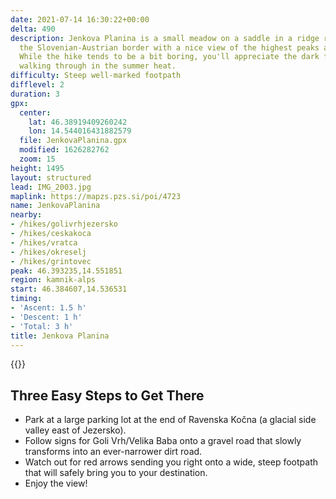 ```yaml
---
date: 2021-07-14 16:30:22+00:00
delta: 490
description: Jenkova Planina is a small meadow on a saddle in a ridge running along
  the Slovenian-Austrian border with a nice view of the highest peaks around Jezersko.
  While the hike tends to be a bit boring, you'll appreciate the dark forest you're
  walking through in the summer heat.
difficulty: Steep well-marked footpath
difflevel: 2
duration: 3
gpx:
  center:
    lat: 46.38919409260242
    lon: 14.544016431882579
  file: JenkovaPlanina.gpx
  modified: 1626282762
  zoom: 15
height: 1495
layout: structured
lead: IMG_2003.jpg
maplink: https://mapzs.pzs.si/poi/4723
name: JenkovaPlanina
nearby:
- /hikes/golivrhjezersko
- /hikes/ceskakoca
- /hikes/vratca
- /hikes/okreselj
- /hikes/grintovec
peak: 46.393235,14.551851
region: kamnik-alps
start: 46.384607,14.536531
timing:
- 'Ascent: 1.5 h'
- 'Descent: 1 h'
- 'Total: 3 h'
title: Jenkova Planina
---
```

{{<hike-details description="yes">}}

## Three Easy Steps to Get There

* Park at a large parking lot at the end of Ravenska Kočna (a glacial side valley east of Jezersko).
* Follow signs for Goli Vrh/Velika Baba onto a gravel road that slowly transforms into an ever-narrower dirt road.
* Watch out for red arrows sending you right onto a wide, steep footpath that will safely bring you to your destination.
* Enjoy the view!
